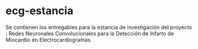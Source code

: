 # ecg-estancia
Se contienen los entregables para la estancia de investigación del proyecto : Redes Neuronales Convolucionales para la Detección de Infarto de Miocardio en Electrocardiogramas
